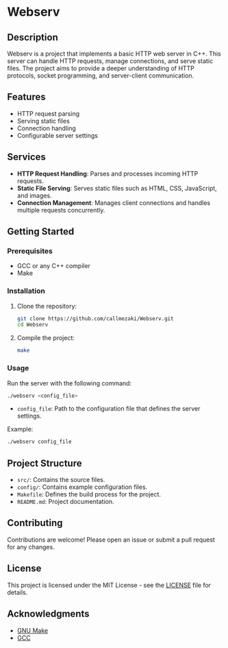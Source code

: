 # Webserv

## Description

Webserv is a project that implements a basic HTTP web server in C++. This server can handle HTTP requests, manage connections, and serve static files. The project aims to provide a deeper understanding of HTTP protocols, socket programming, and server-client communication.

## Features

- HTTP request parsing
- Serving static files
- Connection handling
- Configurable server settings

## Services

- **HTTP Request Handling**: Parses and processes incoming HTTP requests.
- **Static File Serving**: Serves static files such as HTML, CSS, JavaScript, and images.
- **Connection Management**: Manages client connections and handles multiple requests concurrently.

## Getting Started

### Prerequisites

- GCC or any C++ compiler
- Make

### Installation

1. Clone the repository:

   ```bash
   git clone https://github.com/callmezaki/Webserv.git
   cd Webserv
   ```

2. Compile the project:

   ```bash
   make
   ```

### Usage

Run the server with the following command:

```bash
./webserv <config_file>
```

- `config_file`: Path to the configuration file that defines the server settings.

Example:

```bash
./webserv config_file
```

## Project Structure

- `src/`: Contains the source files.
- `config/`: Contains example configuration files.
- `Makefile`: Defines the build process for the project.
- `README.md`: Project documentation.

## Contributing

Contributions are welcome! Please open an issue or submit a pull request for any changes.

## License

This project is licensed under the MIT License - see the [LICENSE](LICENSE) file for details.

## Acknowledgments

- [GNU Make](https://www.gnu.org/software/make/)
- [GCC](https://gcc.gnu.org/)
